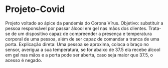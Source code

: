 # Projeto-Covid
Projeto voltado ao ápice da pandemia do Corona Vírus. Objetivo: substituir a pessoa responsável por passar álcool em gel nas mãos dos clientes. Trata-se de um dispositivo capaz de compreender a presença e temperatura corporal de uma pessoa, além de ser capaz de comandar a tranca de uma porta. Explicação direta: Uma pessoa se aproxima, coloca o braço no sensor, averigua a sua temperatura, se for abaixo de 37.5 ela recebe álcool em gel nas mãos e a porta pode ser aberta, caso seja maior que 37.5, o acesso é negado.
